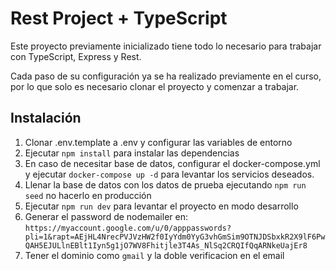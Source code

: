 # Rest Project + TypeScript

Este proyecto previamente inicializado tiene todo lo necesario para trabajar con TypeScript, Express y Rest.

Cada paso de su configuración ya se ha realizado previamente en el curso, por lo que solo es necesario clonar el proyecto y comenzar a trabajar.


## Instalación

1. Clonar .env.template a .env y configurar las variables de entorno
2. Ejecutar `npm install` para instalar las dependencias
3. En caso de necesitar base de datos, configurar el docker-compose.yml y ejecutar `docker-compose up -d` para levantar los servicios deseados.
4. Llenar la base de datos con los datos de prueba ejecutando `npm run seed` no hacerlo en producción
5. Ejecutar `npm run dev` para levantar el proyecto en modo desarrollo
6. Generar el password de nodemailer en: `https://myaccount.google.com/u/0/apppasswords?pli=1&rapt=AEjHL4NrecPVJVzHW2f0IyYdm0YyG3vhGmSim9OTNJDSbxkR2X9lF6PwQAH5EJULlnEBlt1Iyn5g1jO7WV8Fhitjle3T4As_NlSq2CRQIfQqARNkeUajEr8`
7. Tener el dominio como `gmail` y la doble verificacion en el email